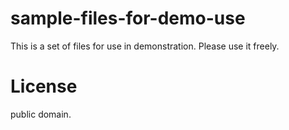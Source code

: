 # sample-files-for-demo-use
This is a set of files for use in demonstration. Please use it freely.

# License
public domain.
